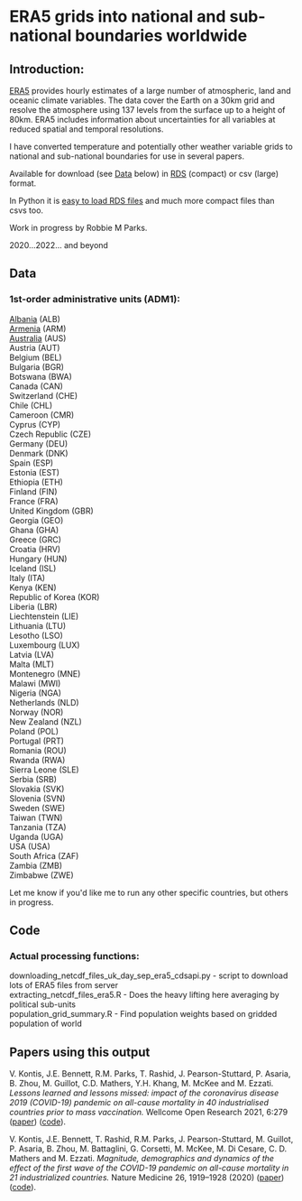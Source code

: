 # ERA5 grids into national and sub-national boundaries worldwide

## Introduction:

[ERA5](https://www.ecmwf.int/en/forecasts/datasets/reanalysis-datasets/era5) provides hourly estimates of a large number of atmospheric, land and oceanic climate variables. The data cover the Earth on a 30km grid and resolve the atmosphere using 137 levels from the surface up to a height of 80km. ERA5 includes information about uncertainties for all variables at reduced spatial and temporal resolutions.

I have converted temperature and potentially other weather variable grids to national and sub-national boundaries for use in several papers.

Available for download (see [Data](#Data) below) in [RDS](https://www.r-bloggers.com/2016/12/remember-to-use-the-rds-format/) (compact) or csv (large) format.

In Python it is [easy to load RDS files](https://stackoverflow.com/questions/40996175/loading-a-rds-file-in-pandas) and much more compact files than csvs too.

Work in progress by Robbie M Parks.

2020...2022... and beyond

## Data

### 1st-order administrative units (ADM1):

[Albania](output/grid_county_intersection_raster/ALB/adm1/) (ALB)\
[Armenia](output/grid_county_intersection_raster/ARM/adm1/) (ARM)\
[Australia](output/grid_county_intersection_raster/AUS/adm1/) (AUS)\
Austria (AUT)\
Belgium (BEL)\
Bulgaria (BGR)\
Botswana (BWA)\
Canada (CAN)\
Switzerland (CHE)\
Chile (CHL)\
Cameroon (CMR)\
Cyprus (CYP)\
Czech Republic (CZE)\
Germany (DEU)\
Denmark (DNK)\
Spain (ESP)\
Estonia (EST)\
Ethiopia (ETH)\
Finland (FIN)\
France (FRA)\
United Kingdom (GBR)\
Georgia (GEO)\
Ghana (GHA)\
Greece (GRC)\
Croatia (HRV)\
Hungary (HUN)\
Iceland (ISL)\
Italy (ITA)\
Kenya (KEN)\
Republic of Korea (KOR)\
Liberia (LBR)\
Liechtenstein (LIE)\
Lithuania (LTU)\
Lesotho (LSO)\
Luxembourg (LUX)\
Latvia (LVA)\
Malta (MLT)\
Montenegro (MNE)\
Malawi (MWI)\
Nigeria (NGA)\
Netherlands (NLD)\
Norway (NOR)\
New Zealand (NZL)\
Poland (POL)\
Portugal (PRT)\
Romania (ROU)\
Rwanda (RWA)\
Sierra Leone (SLE)\
Serbia (SRB)\
Slovakia (SVK)\
Slovenia (SVN)\
Sweden (SWE)\
Taiwan (TWN)\
Tanzania (TZA)\
Uganda (UGA)\
USA (USA)\
South Africa (ZAF)\
Zambia (ZMB)\
Zimbabwe (ZWE)

Let me know if you'd like me to run any other specific countries, but others in progress.

## Code

### Actual processing functions:

downloading_netcdf_files_uk_day_sep_era5_cdsapi.py - script to download lots of ERA5 files from server\
extracting_netcdf_files_era5.R - Does the heavy lifting here averaging by political sub-units\
population_grid_summary.R  - Find population weights based on gridded population of world

## Papers using this output

V. Kontis, J.E. Bennett, R.M. Parks, T. Rashid, J. Pearson-Stuttard, P. Asaria, B. Zhou, M. Guillot, C.D. Mathers, Y.H. Khang, M. McKee and M. Ezzati. _Lessons learned and lessons missed: impact of the coronavirus disease 2019 (COVID-19) pandemic on all-cause mortality in 40 industrialised countries prior to mass vaccination._ Wellcome Open Research 2021, 6:279
([paper](https://wellcomeopenresearch.org/articles/6-279)) ([code](https://github.com/vkontis/excess_mortality/tree/pub2)). 

V. Kontis, J.E. Bennett, T. Rashid, R.M. Parks, J. Pearson-Stuttard, M. Guillot, P. Asaria, B. Zhou, M. Battaglini, G. Corsetti, M. McKee, M. Di Cesare, C. D. Mathers and M. Ezzati. _Magnitude, demographics and dynamics of the effect of the first wave of the COVID-19 pandemic on all-cause mortality in 21 industrialized countries._ Nature Medicine 26, 1919–1928 (2020) ([paper](https://www.nature.com/articles/s41591-020-1112-0)) ([code](https://github.com/vkontis/excess_mortality/tree/pub)).
